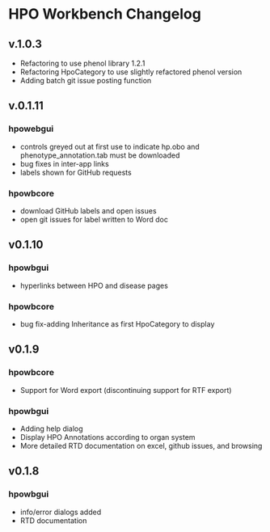 # HPO Workbench Changelog

## v.1.0.3
* Refactoring to use phenol library 1.2.1
* Refactoring HpoCategory to use slightly refactored phenol version
* Adding batch git issue posting function

## v.0.1.11
### hpowebgui
* controls greyed out at first use to indicate hp.obo and phenotype_annotation.tab must be downloaded
* bug fixes in inter-app links
* labels shown for GitHub requests
### hpowbcore
* download GitHub labels and open issues
* open git issues for label written to Word doc

## v0.1.10
### hpowbgui
* hyperlinks between HPO and disease pages
### hpowbcore
* bug fix-adding Inheritance as first HpoCategory to display

## v0.1.9

### hpowbcore
* Support for Word export (discontinuing support for RTF export)

### hpowbgui
* Adding help dialog
* Display HPO Annotations according to organ system
* More detailed RTD documentation on excel, github issues, and browsing


## v0.1.8

### hpowbgui

* info/error dialogs added
* RTD documentation
